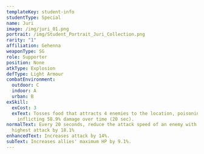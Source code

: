 ```yaml
---
templateKey: student-info
studentType: Special
name: Juri
image: /img/juri_01.png
portrait: /img/Student_Portrait_Juri_Collection.png
rarity: "1"
affiliation: Gehenna
weaponType: SG
role: Supporter
position: None
atkType: Explosion
defType: Light Armour
combatEnvironment:
  outdoor: C
  indoor: A
  urban: B
exSkill:
  exCost: 3
  exText: Tosses food that attracts 4 enemies to the location, poisoning and
    inflicting 58.9% damage over time (20 sec).
normalText: Every 20 seconds, reduce the attack speed of an enemy with the
  highest attack by 18.1%
enhancedText: Increases attack by 14%.
subText: Increases allies' maximum HP by 9.1%.
---
```

